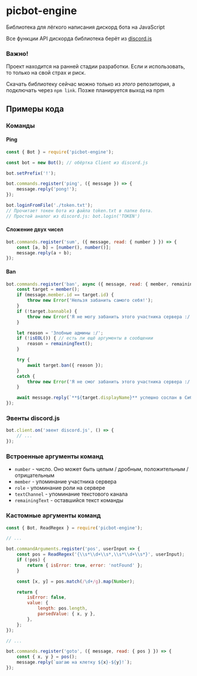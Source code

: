 # picbot-engine

Библиотека для лёгкого написания дискорд бота на JavaScript

Все функции API дискорда библиотека берёт из [discord.js](https://github.com/discordjs/discord.js)

### Важно!

Проект находится на ранней стадии разработки. Если и использовать, то только на свой страх и риск.

Скачать библиотеку сейчас можно только из *этого* репозитория, а подключать через `npm link`. Позже планируется выход на npm

## Примеры кода

### Команды

#### Ping

```js
const { Bot } = require('picbot-engine');

const bot = new Bot(); // обёртка Client из discord.js

bot.setPrefix('!');

bot.commands.register('ping', ({ message }) => {
    message.reply('pong!');
});

bot.loginFromFile('./token.txt');
// Прочитает токен бота из файла token.txt в папке бота.
// Простой аналог из discord.js: bot.login('TOKEN')
```

#### Сложение двух чисел

```js
bot.commands.register('sum', ({ message, read: { number } }) => {
    const [a, b] = [number(), number()];
    message.reply(a + b);
});
```

#### Ban

```js
bot.commands.register('ban', async ({ message, read: { member, remainingText }, isEOL }) => {
    const target = member();
    if (message.member.id == target.id) {
        throw new Error('Нельзя забанить самого себя!');
    }
    if (!target.bannable) {
        throw new Error('Я не могу забанить этого участника сервера :/');
    }

    let reason = 'Злобные админы :/';
    if (!isEOL()) { // есть ли ещё аргументы в сообщении
        reason = remainingText();
    }

    try {
        await target.ban({ reason });
    }
    catch {
        throw new Error('Я не смог забанить этого участника сервера :/');
    }

    await message.reply(`**${target.displayName}** успешно сослан в Сибирь`);
});
```

### Эвенты discord.js

```js
bot.client.on('эвент discord.js', () => {
    // ...
});
```

### Встроенные аргументы команд

* `number` - число. Оно может быть целым / дробным, положительным / отрицательным
* `member` - упоминание участника сервера
* `role` - упоминание роли на сервере
* `textChannel` - упоминание текстового канала
* `remainingText` - оставшийся текст команды

### Кастомные аргументы команд

```js
const { Bot, ReadRegex } = require('picbot-engine');

// ...

bot.commandArguments.register('pos', userInput => {
    const pos = ReadRegex('{\\s*\\d+\\s*,\\s*\\d+\\s*}', userInput);
    if (!pos) {
        return { isError: true, error: 'notFound' };
    }

    const [x, y] = pos.match(/\d+/g).map(Number);

    return {
        isError: false,
        value: {
            length: pos.length,
            parsedValue: { x, y },
        },
    };
});

// ...

bot.commands.register('goto', ({ message, read: { pos } }) => {
    const { x, y } = pos();
    message.reply(`шагаю на клетку ${x}-${y}!`);
});
```
